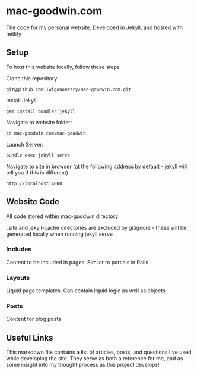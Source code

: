 # mac-goodwin.com
The code for my personal website. Developed in Jekyll, and hosted with netlify

## Setup

To host this website locally, follow these steps

Clone this repository:

`git@github.com:Twigonometry/mac-goodwin.com.git`

Install Jekyll:

`gem install bundler jekyll`

Navigate to website folder:

`cd mac-goodwin.com\mac-goodwin`

Launch Server:

`bundle exec jekyll serve`

Navigate to site in browser (at the following address by default - jekyll will tell you if this is different)

`http://localhost:4000`

## Website Code

All code stored within mac-goodwin directory

_site and jekyll-cache directories are excluded by gitignore - these will be generated locally when running jekyll serve

### Includes

Content to be included in pages. Similar to partials in Rails

### Layouts

Liquid page templates. Can contain liquid logic as well as objects

### Posts

Content for blog posts

## Useful Links

This markdown file contains a list of articles, posts, and questions I've used while developing the site. They serve as both a reference for me, and as some insight into my thought process as this project develops!